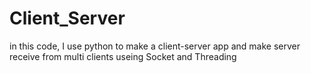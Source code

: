 # Client_Server
in this code, I use python to make a client-server app and make server receive from multi clients useing Socket
and Threading
